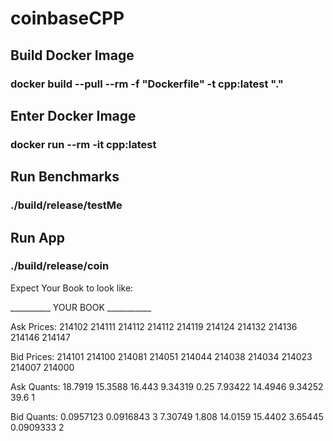 # coinbaseCPP
## Build Docker Image
### docker build --pull --rm -f "Dockerfile" -t cpp:latest "."
## Enter Docker Image
### docker run --rm -it  cpp:latest
## Run Benchmarks
### ./build/release/testMe


## Run App
### ./build/release/coin
Expect Your Book to look like:

__________ YOUR BOOK ___________


Ask Prices: 214102  214111  214112  214112  214119  214124  214132  214136  214146  214147

Bid Prices: 214101  214100  214081  214051  214044  214038  214034  214023  214007  214000

Ask Quants: 18.7919  15.3588  16.443  9.34319  0.25  7.93422  14.4946  9.34252  39.6  1

Bid Quants: 0.0957123  0.0916843  3  7.30749  1.808  14.0159  15.4402  3.65445  0.0909333  2
